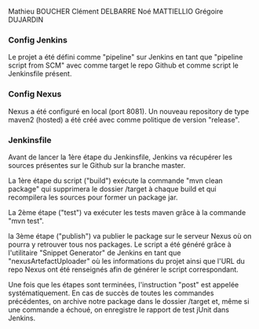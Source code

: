 Mathieu BOUCHER
Clément DELBARRE
Noé MATTIELLIO
Grégoire DUJARDIN

### Config Jenkins

Le projet a été défini comme "pipeline" sur Jenkins en tant que "pipeline script from SCM" avec comme target le repo Github et comme script le Jenkinsfile présent.

### Config Nexus

Nexus a été configuré en local (port 8081). Un nouveau repository de type maven2 (hosted) a été créé avec comme politique de version "release".
### Jenkinsfile

Avant de lancer la 1ère étape du Jenkinsfile, Jenkins va récupérer les sources présentes sur le Github sur la branche master.

La 1ère étape du script ("build") exécute la commande "mvn clean package" qui supprimera le dossier /target à chaque build et qui recompilera les sources pour former un package jar.

La 2ème étape ("test") va exécuter les tests maven grâce à la commande "mvn test".

la 3ème étape ("publish") va publier le package sur le serveur Nexus où on pourra y retrouver tous nos packages.
Le script a été généré grâce à l'utilitaire "Snippet Generator" de Jenkins en tant que "nexusArtefactUploader" où les informations du projet ainsi que l'URL du repo Nexus ont été renseignés afin de générer le script correspondant.

Une fois que les étapes sont terminées, l'instruction "post" est appelée systématiquement. En cas de succès de toutes les commandes précédentes, on archive notre package dans le dossier /target
et, même si une commande a échoué, on enregistre le rapport de test jUnit dans Jenkins.